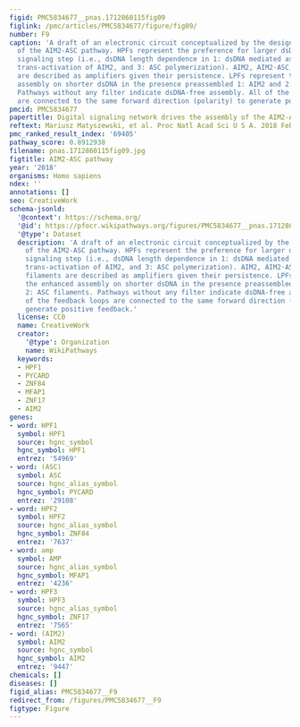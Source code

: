 ```yaml
---
figid: PMC5834677__pnas.1712860115fig09
figlink: /pmc/articles/PMC5834677/figure/fig09/
number: F9
caption: 'A draft of an electronic circuit conceptualized by the design principles
  of the AIM2-ASC pathway. HPFs represent the preference for larger dsDNA in each
  signaling step (i.e., dsDNA length dependence in 1: dsDNA mediated assembly, 2:
  trans-activation of AIM2, and 3: ASC polymerization). AIM2, AIM2⋅ASC, and ASC filaments
  are described as amplifiers given their persistence. LPFs represent the enhanced
  assembly on shorter dsDNA in the presence preassembled 1: AIM2 and 2: ASC filaments.
  Pathways without any filter indicate dsDNA-free assembly. All of the feedback loops
  are connected to the same forward direction (polarity) to generate positive feedback.'
pmcid: PMC5834677
papertitle: Digital signaling network drives the assembly of the AIM2-ASC inflammasome.
reftext: Mariusz Matyszewski, et al. Proc Natl Acad Sci U S A. 2018 Feb 27;115(9):E1963-E1972.
pmc_ranked_result_index: '69405'
pathway_score: 0.8912938
filename: pnas.1712860115fig09.jpg
figtitle: AIM2-ASC pathway
year: '2018'
organisms: Homo sapiens
ndex: ''
annotations: []
seo: CreativeWork
schema-jsonld:
  '@context': https://schema.org/
  '@id': https://pfocr.wikipathways.org/figures/PMC5834677__pnas.1712860115fig09.html
  '@type': Dataset
  description: 'A draft of an electronic circuit conceptualized by the design principles
    of the AIM2-ASC pathway. HPFs represent the preference for larger dsDNA in each
    signaling step (i.e., dsDNA length dependence in 1: dsDNA mediated assembly, 2:
    trans-activation of AIM2, and 3: ASC polymerization). AIM2, AIM2⋅ASC, and ASC
    filaments are described as amplifiers given their persistence. LPFs represent
    the enhanced assembly on shorter dsDNA in the presence preassembled 1: AIM2 and
    2: ASC filaments. Pathways without any filter indicate dsDNA-free assembly. All
    of the feedback loops are connected to the same forward direction (polarity) to
    generate positive feedback.'
  license: CC0
  name: CreativeWork
  creator:
    '@type': Organization
    name: WikiPathways
  keywords:
  - HPF1
  - PYCARD
  - ZNF84
  - MFAP1
  - ZNF17
  - AIM2
genes:
- word: HPF1
  symbol: HPF1
  source: hgnc_symbol
  hgnc_symbol: HPF1
  entrez: '54969'
- word: (ASC)
  symbol: ASC
  source: hgnc_alias_symbol
  hgnc_symbol: PYCARD
  entrez: '29108'
- word: HPF2
  symbol: HPF2
  source: hgnc_alias_symbol
  hgnc_symbol: ZNF84
  entrez: '7637'
- word: amp
  symbol: AMP
  source: hgnc_alias_symbol
  hgnc_symbol: MFAP1
  entrez: '4236'
- word: HPF3
  symbol: HPF3
  source: hgnc_alias_symbol
  hgnc_symbol: ZNF17
  entrez: '7565'
- word: (AIM2)
  symbol: AIM2
  source: hgnc_symbol
  hgnc_symbol: AIM2
  entrez: '9447'
chemicals: []
diseases: []
figid_alias: PMC5834677__F9
redirect_from: /figures/PMC5834677__F9
figtype: Figure
---
```

